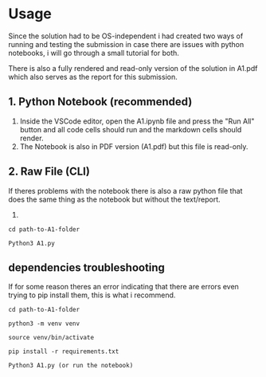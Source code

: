 # Usage

Since the solution had to be OS-independent i had created two ways of running and testing the submission in case there are issues with python notebooks, i will go through a small tutorial for both.

There is also a fully rendered and read-only version of the solution in A1.pdf which also serves as the report for this submission.

## 1. Python Notebook (recommended)

1. Inside the VSCode editor, open the A1.ipynb file and press the "Run All" button and all code cells should run and the markdown cells should render.
2. The Notebook is also in PDF version (A1.pdf) but this file is read-only.

## 2. Raw File (CLI)

If theres problems with the notebook there is also a raw python file that does the same thing as the notebook but without the text/report.

1. 
```cli
cd path-to-A1-folder

Python3 A1.py
```

## dependencies troubleshooting

If for some reason theres an error indicating that there are errors even trying to pip install them, this is what i recommend.

```cli
cd path-to-A1-folder

python3 -m venv venv

source venv/bin/activate

pip install -r requirements.txt

Python3 A1.py (or run the notebook)
```